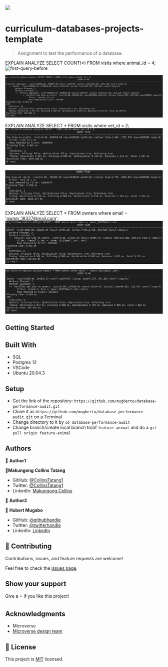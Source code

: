 ![](https://img.shields.io/badge/Microverse-blueviolet)
# curriculum-databases-projects-template

> Assignment to test the performance of a database. 

EXPLAIN ANALYZE SELECT COUNT(*) FROM visits where animal_id = 4;
![first-query-before](./images/images/1_animal_count.png)

![first-query-after](./images/2_animal_count.png)

EXPLAIN ANALYZE SELECT * FROM visits where vet_id = 2;
![second-query-before](./images/1_vet_all.png)

![second-query-after](./images/2_vet_all.png)

EXPLAIN ANALYZE SELECT * FROM owners where email = 'owner_18327@mail.com';
![third-query-before](./images/1_owner_all.png)

![third-query-after](./images/2_owner_all.png)
## Getting Started

## Built With

- SQL
- Postgres 12
- VSCode
- Ubuntu 20.04.3

## Setup

- Get the link of the repository: `https://github.com/mugberto/database-performance-audit.git`
- Clone it as `https://github.com/mugberto/database-performance-audit.git` on a Terminal
- Change directory to it by `cd database-performance-audit`
- Change branch/create local branch to/of `feature-animal` and do a `git pull origin feature-animal`


## Authors

👤 **Author1**

👤**Makungong Collins Tatang**

- GitHub: [@CollinsTatang1](https://github.com/CollinsTatang)
- Twitter: [@CollinsTatang1](https://twitter.com/CollinsTatang1)
- LinkedIn: [Makungong Collins](https://www.linkedin.com/in/makungong-collins/)

👤 **Author2**

👤 **Hubert Mugabo**

- GitHub: [@githubhandle](https://github.com/mugberto)
- Twitter: [@twitterhandle](https://twitter.com/mugberto)
- LinkedIn: [LinkedIn](https://www.linkedin.com/in/hubert-mugabo-23144b6a/)


## 🤝 Contributing

Contributions, issues, and feature requests are welcome!

Feel free to check the [issues page](../../issues/).

## Show your support

Give a ⭐️ if you like this project!

## Acknowledgments

- Microverse
- [Microverse design team](https://app.zeplin.io/project/5b35a9e13227086040f8eb75/screen/5b695e29bb8c844f118f9378)

## 📝 License

This project is [MIT](./LICENSE) licensed.
